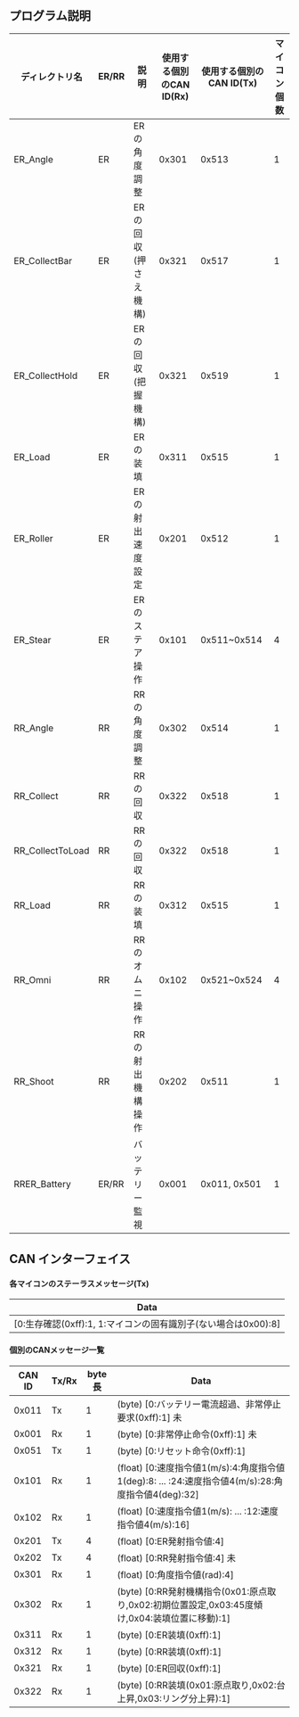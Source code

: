 ## プログラム説明

| ディレクトリ名          | ER/RR | 説明           | 使用する個別のCAN ID(Rx) | 使用する個別のCAN ID(Tx) | マイコン個数 |
|------------------|-------|--------------|-------------------|-------------------|--------|
| ER_Angle         | ER    | ERの角度調整      | 0x301             | 0x513             | 1      |
| ER_CollectBar    | ER    | ERの回収(押さえ機構) | 0x321             | 0x517             | 1      |
| ER_CollectHold   | ER    | ERの回収(把握機構)  | 0x321             | 0x519             | 1      |
| ER_Load          | ER    | ERの装填        | 0x311             | 0x515             | 1      |
| ER_Roller        | ER    | ERの射出速度設定    | 0x201             | 0x512             | 1      |
| ER_Stear         | ER    | ERのステア操作     | 0x101             | 0x511~0x514       | 4      |
| RR_Angle         | RR    | RRの角度調整      | 0x302             | 0x514             | 1      |
| RR_Collect       | RR    | RRの回収        | 0x322             | 0x518             | 1      |
| RR_CollectToLoad | RR    | RRの回収        | 0x322             | 0x518             | 1      |
| RR_Load          | RR    | RRの装填        | 0x312             | 0x515             | 1      |
| RR_Omni          | RR    | RRのオムニ操作     | 0x102             | 0x521~0x524       | 4      |
| RR_Shoot         | RR    | RRの射出機構操作    | 0x202             | 0x511             | 1      |
| RRER_Battery     | ER/RR | バッテリー監視      | 0x001             | 0x011, 0x501      | 1      |

## CAN インターフェイス

#### 各マイコンのステーラスメッセージ(Tx)
| Data                                                      |
|-----------------------------------------------------------|
| [0:生存確認(0xff):1, 1:マイコンの固有識別子(ない場合は0x00):8]               |      

#### 個別のCANメッセージ一覧
| CAN ID | Tx/Rx | byte長 | Data                                                                           |
|--------|-------|-------|--------------------------------------------------------------------------------|
| 0x011  | Tx    | 1     | (byte) [0:バッテリー電流超過、非常停止要求(0xff):1]                  未                         |
| 0x001  | Rx    | 1     | (byte) [0:非常停止命令(0xff):1]                                    未                 |
| 0x051  | Tx    | 1     | (byte) [0:リセット命令(0xff):1]                                                      |
| 0x101  | Rx    | 1     | (float) [0:速度指令値1(m/s):4:角度指令値1(deg):8: ... :24:速度指令値4(m/s):28:角度指令値4(deg):32] |
| 0x102  | Rx    | 1     | (float) [0:速度指令値1(m/s): ... :12:速度指令値4(m/s):16]                                |
| 0x201  | Tx    | 4     | (float) [0:ER発射指令値:4]                                                          |
| 0x202  | Tx    | 4     | (float) [0:RR発射指令値:4]             未                                            |
| 0x301  | Rx    | 1     | (float) [0:角度指令値(rad):4]                                                       |
| 0x302  | Rx    | 1     | (byte) [0:RR発射機構指令(0x01:原点取り,0x02:初期位置設定,0x03:45度傾け,0x04:装填位置に移動):1]           |
| 0x311  | Rx    | 1     | (byte) [0:ER装填(0xff):1]                                                        |
| 0x312  | Rx    | 1     | (byte) [0:RR装填(0xff):1]                                                        |
| 0x321  | Rx    | 1     | (byte) [0:ER回収(0xff):1]                                                        |
| 0x322  | Rx    | 1     | (byte) [0:RR装填(0x01:原点取り,0x02:台上昇,0x03:リング分上昇):1]                              |
